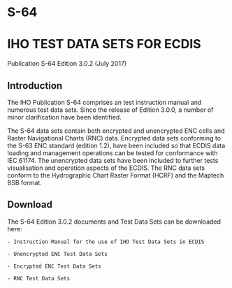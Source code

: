# S-64

# IHO TEST DATA SETS FOR ECDIS
Publication S-64 Edition 3.0.2 (July 2017)

## Introduction

The IHO Publication S-64 comprises an test instruction manual and numerous test data sets. Since the release of Edition 3.0.0, a number of minor clarification have been identified.  

The S-64 data sets contain both encrypted and unencrypted ENC cells and Raster Navigational Charts (RNC) data. Encrypted data sets conforming to the S-63 ENC standard (edition 1.2), have been included so that ECDIS data loading and management operations can be tested for conformance with IEC 61174. The unencrypted data sets have been included to further tests visualisation and operation aspects of the ECDIS. The RNC data sets conform to the Hydrographic Chart Raster Format (HCRF) and the Maptech BSB format.

## Download

The S-64 Edition 3.0.2 documents and Test Data Sets can be downloaded here:

    - Instruction Manual for the use of IHO Test Data Sets in ECDIS 

    - Unencrypted ENC Test Data Sets

    - Encrypted ENC Test Data Sets

    - RNC Test Data Sets
